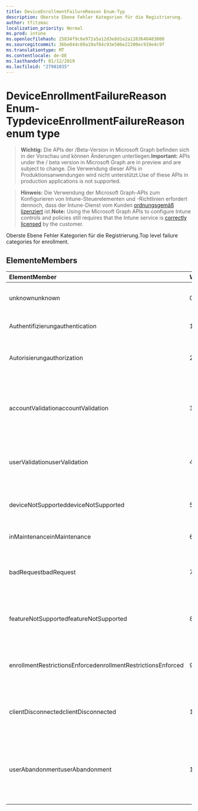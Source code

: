 ```yaml
---
title: DeviceEnrollmentFailureReason Enum-Typ
description: Oberste Ebene Fehler Kategorien für die Registrierung.
author: tfitzmac
localization_priority: Normal
ms.prod: intune
ms.openlocfilehash: 25834f9c6e972a5a12d3e8d1e2a1283646483000
ms.sourcegitcommit: 36be044c89a19af84c93e586e22200ec919e4c9f
ms.translationtype: MT
ms.contentlocale: de-DE
ms.lasthandoff: 01/12/2019
ms.locfileid: "27981035"
---
```

# <a name="deviceenrollmentfailurereason-enum-type"></a><span data-ttu-id="44991-103">DeviceEnrollmentFailureReason Enum-Typ</span><span class="sxs-lookup"><span data-stu-id="44991-103">deviceEnrollmentFailureReason enum type</span></span>

> <span data-ttu-id="44991-104">**Wichtig:** Die APIs der /Beta-Version in Microsoft Graph befinden sich in der Vorschau und können Änderungen unterliegen.</span><span class="sxs-lookup"><span data-stu-id="44991-104">**Important:** APIs under the / beta version in Microsoft Graph are in preview and are subject to change.</span></span> <span data-ttu-id="44991-105">Die Verwendung dieser APIs in Produktionsanwendungen wird nicht unterstützt.</span><span class="sxs-lookup"><span data-stu-id="44991-105">Use of these APIs in production applications is not supported.</span></span>

> <span data-ttu-id="44991-106">**Hinweis:** Die Verwendung der Microsoft Graph-APIs zum Konfigurieren von Intune-Steuerelementen und -Richtlinien erfordert dennoch, dass der Intune-Dienst vom Kunden [ordnungsgemäß lizenziert](https://go.microsoft.com/fwlink/?linkid=839381) ist.</span><span class="sxs-lookup"><span data-stu-id="44991-106">**Note:** Using the Microsoft Graph APIs to configure Intune controls and policies still requires that the Intune service is [correctly licensed](https://go.microsoft.com/fwlink/?linkid=839381) by the customer.</span></span>

<span data-ttu-id="44991-107">Oberste Ebene Fehler Kategorien für die Registrierung.</span><span class="sxs-lookup"><span data-stu-id="44991-107">Top level failure categories for enrollment.</span></span>
## <a name="members"></a><span data-ttu-id="44991-108">Elemente</span><span class="sxs-lookup"><span data-stu-id="44991-108">Members</span></span>
|<span data-ttu-id="44991-109">Element</span><span class="sxs-lookup"><span data-stu-id="44991-109">Member</span></span>|<span data-ttu-id="44991-110">Wert</span><span class="sxs-lookup"><span data-stu-id="44991-110">Value</span></span>|<span data-ttu-id="44991-111">Beschreibung</span><span class="sxs-lookup"><span data-stu-id="44991-111">Description</span></span>|
|:---|:---|:---|
|<span data-ttu-id="44991-112">unknown</span><span class="sxs-lookup"><span data-stu-id="44991-112">unknown</span></span>|<span data-ttu-id="44991-113">0</span><span class="sxs-lookup"><span data-stu-id="44991-113">0</span></span>|<span data-ttu-id="44991-114">Der Standardwert, Fehlerursache ist unbekannt.</span><span class="sxs-lookup"><span data-stu-id="44991-114">Default value, failure reason is unknown.</span></span>|
|<span data-ttu-id="44991-115">Authentifizierung</span><span class="sxs-lookup"><span data-stu-id="44991-115">authentication</span></span>|<span data-ttu-id="44991-116">1</span><span class="sxs-lookup"><span data-stu-id="44991-116">1</span></span>|<span data-ttu-id="44991-117">Fehler bei der Authentifizierung</span><span class="sxs-lookup"><span data-stu-id="44991-117">Authentication failed</span></span>|
|<span data-ttu-id="44991-118">Autorisierung</span><span class="sxs-lookup"><span data-stu-id="44991-118">authorization</span></span>|<span data-ttu-id="44991-119">2</span><span class="sxs-lookup"><span data-stu-id="44991-119">2</span></span>|<span data-ttu-id="44991-120">Anruf wurde authentifiziert, jedoch nicht autorisiert, registrieren.</span><span class="sxs-lookup"><span data-stu-id="44991-120">Call was authenticated, but not authorized to enroll.</span></span>|
|<span data-ttu-id="44991-121">accountValidation</span><span class="sxs-lookup"><span data-stu-id="44991-121">accountValidation</span></span>|<span data-ttu-id="44991-122">3</span><span class="sxs-lookup"><span data-stu-id="44991-122">3</span></span>|<span data-ttu-id="44991-123">Fehler beim Überprüfen von des Kontos für die Registrierung.</span><span class="sxs-lookup"><span data-stu-id="44991-123">Failed to validate the account for enrollment.</span></span> <span data-ttu-id="44991-124">(Konto blockiert, Registrierung nicht aktiviert)</span><span class="sxs-lookup"><span data-stu-id="44991-124">(Account blocked, enrollment not enabled)</span></span>|
|<span data-ttu-id="44991-125">userValidation</span><span class="sxs-lookup"><span data-stu-id="44991-125">userValidation</span></span>|<span data-ttu-id="44991-126">4</span><span class="sxs-lookup"><span data-stu-id="44991-126">4</span></span>|<span data-ttu-id="44991-127">Benutzer konnte nicht überprüft werden.</span><span class="sxs-lookup"><span data-stu-id="44991-127">User could not be validated.</span></span> <span data-ttu-id="44991-128">(Benutzer ist nicht vorhanden, fehlende Lizenz)</span><span class="sxs-lookup"><span data-stu-id="44991-128">(User does not exist, missing license)</span></span>|
|<span data-ttu-id="44991-129">deviceNotSupported</span><span class="sxs-lookup"><span data-stu-id="44991-129">deviceNotSupported</span></span>|<span data-ttu-id="44991-130">5</span><span class="sxs-lookup"><span data-stu-id="44991-130">5</span></span>|<span data-ttu-id="44991-131">Gerät ist nicht für die Verwaltung von mobilen Geräten unterstützt.</span><span class="sxs-lookup"><span data-stu-id="44991-131">Device is not supported for mobile device management.</span></span>|
|<span data-ttu-id="44991-132">inMaintenance</span><span class="sxs-lookup"><span data-stu-id="44991-132">inMaintenance</span></span>|<span data-ttu-id="44991-133">6</span><span class="sxs-lookup"><span data-stu-id="44991-133">6</span></span>|<span data-ttu-id="44991-134">Konto ist in der Wartung.</span><span class="sxs-lookup"><span data-stu-id="44991-134">Account is in maintenance.</span></span>|
|<span data-ttu-id="44991-135">badRequest</span><span class="sxs-lookup"><span data-stu-id="44991-135">badRequest</span></span>|<span data-ttu-id="44991-136">7</span><span class="sxs-lookup"><span data-stu-id="44991-136">7</span></span>|<span data-ttu-id="44991-137">Client gesendet eine Anforderung, die nicht vom Dienst verstanden/unterstützt wird.</span><span class="sxs-lookup"><span data-stu-id="44991-137">Client sent a request that is not understood/supported by the service.</span></span>|
|<span data-ttu-id="44991-138">featureNotSupported</span><span class="sxs-lookup"><span data-stu-id="44991-138">featureNotSupported</span></span>|<span data-ttu-id="44991-139">8</span><span class="sxs-lookup"><span data-stu-id="44991-139">8</span></span>|<span data-ttu-id="44991-140">Features, die durch diese Registrierung verwendet werden für dieses Konto nicht unterstützt.</span><span class="sxs-lookup"><span data-stu-id="44991-140">Feature(s) used by this enrollment are not supported for this account.</span></span>|
|<span data-ttu-id="44991-141">enrollmentRestrictionsEnforced</span><span class="sxs-lookup"><span data-stu-id="44991-141">enrollmentRestrictionsEnforced</span></span>|<span data-ttu-id="44991-142">9</span><span class="sxs-lookup"><span data-stu-id="44991-142">9</span></span>|<span data-ttu-id="44991-143">Registrierung Einschränkungen durch den Administrator konfiguriert blockiert diese Registrierung.</span><span class="sxs-lookup"><span data-stu-id="44991-143">Enrollment restrictions configured by admin blocked this enrollment.</span></span>|
|<span data-ttu-id="44991-144">clientDisconnected</span><span class="sxs-lookup"><span data-stu-id="44991-144">clientDisconnected</span></span>|<span data-ttu-id="44991-145">10</span><span class="sxs-lookup"><span data-stu-id="44991-145">10</span></span>|<span data-ttu-id="44991-146">Client ein Timeout aufgetreten, oder die Registrierung mithilfe des Endbenutzers abgebrochen wurde.</span><span class="sxs-lookup"><span data-stu-id="44991-146">Client timed out or enrollment was aborted by enduser.</span></span>|
|<span data-ttu-id="44991-147">userAbandonment</span><span class="sxs-lookup"><span data-stu-id="44991-147">userAbandonment</span></span>|<span data-ttu-id="44991-148">11</span><span class="sxs-lookup"><span data-stu-id="44991-148">11</span></span>|<span data-ttu-id="44991-149">Registrierung wurde abgebrochen, mithilfe des Endbenutzers.</span><span class="sxs-lookup"><span data-stu-id="44991-149">Enrollment was abandoned by enduser.</span></span> <span data-ttu-id="44991-150">(Des Endbenutzers Onboarding gestartet, aber nicht in kurzer Zeit abgeschlossen)</span><span class="sxs-lookup"><span data-stu-id="44991-150">(Enduser started onboarding but failed to complete it in timely manner)</span></span>|





